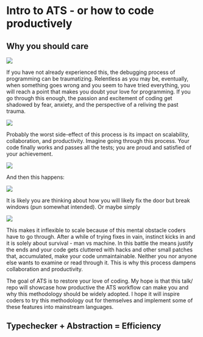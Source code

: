 # Intro to ATS - or how to code productively

## Why you should care

![](https://i.imgur.com/HTisMpC.jpg)

If you have not already experienced this, the debugging process of programming can be traumatizing. Relentless as you may be, eventually, when something goes wrong and you seem to have tried everything, you will reach a point that makes you doubt your love for programming. If you go through this enough, the passion and excitement of coding get shadowed by fear, anxiety, and the perspective of a reliving the past trauma.

![](https://s3.amazonaws.com/rails-camp-tutorials/blog/programming+memes/works-doesnt-work.jpg)

Probably the worst side-effect of this process is its impact on scalability, collaboration, and productivity. Imagine going through this process. Your code finally works and passes all the tests; you are proud and satisfied of your achievement.

![](http://s2.quickmeme.com/img/32/3231c171a34d1b88ab1768b1ba5ef9f0e9b035f523e197f2b99f83b7856826e3.jpg)

And then this happens:

![](https://i0.wp.com/www.developermemes.com/wp-content/uploads/2015/10/Now-That-You-Have-That-Feature-Done-I-Want-It-To-Do-Something-Else-Instead-Web-Developer-Meme.jpg?w=625)

It is likely you are thinking about how you will likely fix the door but break windows (pun somewhat intended). Or maybe simply

![](http://s2.quickmeme.com/img/80/80ff000de170d180836519b11ef29b7814dc5d5b5b24abed94f5c3828075e811.jpg)

This makes it inflexible to scale because of this mental obstacle coders have to go through. After a while of trying fixes in vain, instinct kicks in and it is solely about survival - man vs machine. In this battle the means justify the ends and your code gets cluttered with hacks and other small patches that, accumulated, make your code unmaintainable. Neither you nor anyone else wants to examine or read through it. This is why this process dampens collaboration and productivity.

The goal of ATS is to restore your love of coding. My hope is that this talk/ repo will showcase how productive the ATS workflow can make you and why this methodology should be widely adopted. I hope it will inspire coders to try this methodology out for themselves and implement some of these features into mainstream languages.

## Typechecker + Abstraction = Efficiency

